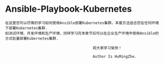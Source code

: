 # Ansible-Playbook-Kubernetes


    在这里您可以尽情的学习如何使用Ansible部署Kubernetes集群，本套方法适合您在任何环境下部署Kubernetes集群.
    如测试环境、开发环境和生产环境，同样学习完本章节后可以在企业生产环境中使用Ansible的方式批量部署Kubernetes集群.

											祝大家学习愉快！

											Author Is HuMingZhe.
